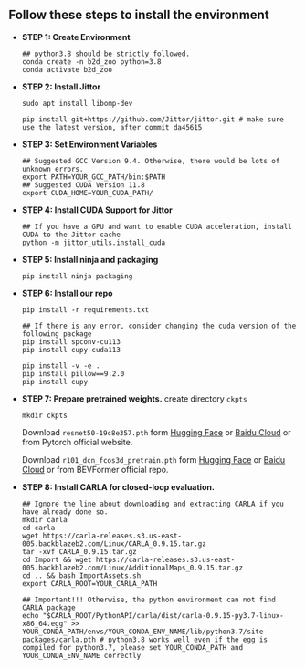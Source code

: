 ## Follow these steps to install the environment
- **STEP 1: Create Environment**
    ```
    ## python3.8 should be strictly followed.
    conda create -n b2d_zoo python=3.8
    conda activate b2d_zoo
    ```
- **STEP 2: Install Jittor**
    ```
    sudo apt install libomp-dev

    pip install git+https://github.com/Jittor/jittor.git # make sure use the latest version, after commit da45615
    ```
- **STEP 3: Set Environment Variables**
    ```
    ## Suggested GCC Version 9.4. Otherwise, there would be lots of unknown errors.
    export PATH=YOUR_GCC_PATH/bin:$PATH
    ## Suggested CUDA Version 11.8
    export CUDA_HOME=YOUR_CUDA_PATH/
    ```
- **STEP 4: Install CUDA Support for Jittor**
    ```
    ## If you have a GPU and want to enable CUDA acceleration, install CUDA to the Jittor cache
    python -m jittor_utils.install_cuda
    ```
- **STEP 5: Install ninja and packaging**
    ```
    pip install ninja packaging
    ```
- **STEP 6: Install our repo**
    ```
    pip install -r requirements.txt

    ## If there is any error, consider changing the cuda version of the following package
    pip install spconv-cu113
    pip install cupy-cuda113

    pip install -v -e .
    pip install pillow==9.2.0
    pip install cupy
    ```
- **STEP 7: Prepare pretrained weights.**
    create directory `ckpts`

    ```
    mkdir ckpts 
    ```
    Download `resnet50-19c8e357.pth` form [Hugging Face](https://huggingface.co/rethinklab/Bench2DriveZoo/blob/main/resnet50-19c8e357.pth) or [Baidu Cloud](https://pan.baidu.com/s/1LlSrbYvghnv3lOlX1uLU5g?pwd=1234 ) or from Pytorch official website.
  
    Download `r101_dcn_fcos3d_pretrain.pth` form [Hugging Face](https://huggingface.co/rethinklab/Bench2DriveZoo/blob/main/r101_dcn_fcos3d_pretrain.pth) or [Baidu Cloud](https://pan.baidu.com/s/1o7owaQ5G66xqq2S0TldwXQ?pwd=1234) or from BEVFormer official repo.

- **STEP 8: Install CARLA for closed-loop evaluation.**
    ```
    ## Ignore the line about downloading and extracting CARLA if you have already done so.
    mkdir carla
    cd carla
    wget https://carla-releases.s3.us-east-005.backblazeb2.com/Linux/CARLA_0.9.15.tar.gz
    tar -xvf CARLA_0.9.15.tar.gz
    cd Import && wget https://carla-releases.s3.us-east-005.backblazeb2.com/Linux/AdditionalMaps_0.9.15.tar.gz
    cd .. && bash ImportAssets.sh
    export CARLA_ROOT=YOUR_CARLA_PATH

    ## Important!!! Otherwise, the python environment can not find CARLA package
    echo "$CARLA_ROOT/PythonAPI/carla/dist/carla-0.9.15-py3.7-linux-x86_64.egg" >> YOUR_CONDA_PATH/envs/YOUR_CONDA_ENV_NAME/lib/python3.7/site-packages/carla.pth # python3.8 works well even if the egg is compiled for python3.7, please set YOUR_CONDA_PATH and YOUR_CONDA_ENV_NAME correctly
    ```
